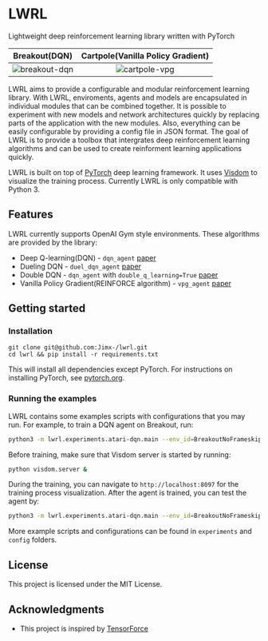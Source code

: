 # LWRL

Lightweight deep reinforcement learning library written with PyTorch

| Breakout(DQN)                                                                                         | Cartpole(Vanilla Policy Gradient)                                                  |
|:-----------------------------------------------------------------------------------------------------:|:----------------------------------------------------------------------------------:|
| ![breakout-dqn](https://thumbs.gfycat.com/AnchoredScornfulAustraliansilkyterrier-size_restricted.gif) | ![cartpole-vpg](https://thumbs.gfycat.com/WelllitFluffyBadger-size_restricted.gif) |

LWRL aims to provide a configurable and modular reinforcement learning library. With LWRL, enviroments, agents and models are encapsulated in individual modules that can be combined together. It is possible to experiment with new models and network architectures quickly by replacing parts of the application with the new modules. Also, everything can be easily configurable by providing a config file in JSON format. The goal of LWRL is to provide a toolbox that intergrates deep reinforcement learning algorithms and can be used to create reinforment learning applications quickly.

LWRL is built on top of [PyTorch](https://pytorch.org/) deep learning framework. It uses  [Visdom](https://github.com/facebookresearch/visdom.git) to visualize the training process. Currently LWRL is only compatible with Python 3.



## Features

LWRL currently supports OpenAI Gym style environments. These algorithms are provided by the library:

- Deep Q-learning(DQN) - `dqn_agent`  [paper](https://www.cs.toronto.edu/%7Evmnih/docs/dqn.pdf)
- Dueling DQN - `duel_dqn_agent`  [paper](https://arxiv.org/pdf/1511.06581.pdf)
- Double DQN - `dqn_agent` with `double_q_learning=True`  [paper](https://arxiv.org/abs/1509.06461)
- Vanilla Policy Gradient(REINFORCE algorithm) - `vpg_agent`  [paper](http://www-anw.cs.umass.edu/%7Ebarto/courses/cs687/williams92simple.pdf)



## Getting started

### Installation

```
git clone git@github.com:Jimx-/lwrl.git
cd lwrl && pip install -r requirements.txt
```

This will install all dependencies except PyTorch. For instructions on installing PyTorch, see [pytorch.org](https://pytorch.org/).

### Running the examples

LWRL contains some examples scripts with configurations that you may run.  For example, to train a DQN agent on Breakout, run:

```sh
python3 -m lwrl.experiments.atari-dqn.main --env_id=BreakoutNoFrameskip-v4 --agent lwrl/configs/atari-dqn.json --network lwrl/configs/networks/nature-dqn.json --save_dir=/path/to/save/model --is_train
```

Before training, make sure that Visdom server is started by running:

```sh
python visdom.server &
```

During the training, you can navigate to `http://localhost:8097` for the training process visualization. After the agent is trained, you can test the agent by:

```sh
python3 -m lwrl.experiments.atari-dqn.main --env_id=BreakoutNoFrameskip-v4 --agent lwrl/configs/atari-dqn.json --network lwrl/configs/networks/nature-dqn.json --save_dir=/path/to/save/model --visualize
```

More example scripts and configurations can be found in `experiments` and `config` folders.



## License

This project is licensed under the MIT License.



## Acknowledgments

- This project is inspired by [TensorForce](https://github.com/reinforceio/tensorforce)




